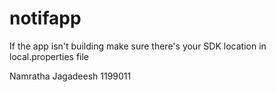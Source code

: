 # notifapp
If the app isn't building make sure there's your SDK location in local.properties file

Namratha Jagadeesh
1199011
